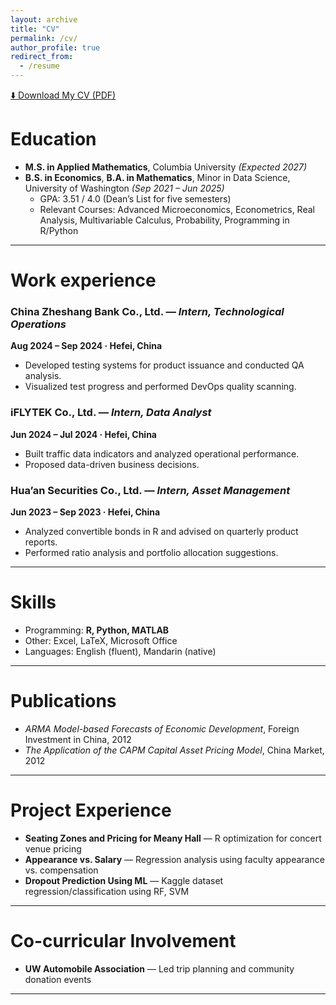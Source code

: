 ```yaml
---
layout: archive
title: "CV"
permalink: /cv/
author_profile: true
redirect_from:
  - /resume
---
```

[⬇️ Download My CV (PDF)](/files/Fang_Wei_Resume_Final.pdf)

Education
======
- **M.S. in Applied Mathematics**, Columbia University *(Expected 2027)*  
- **B.S. in Economics**, **B.A. in Mathematics**, Minor in Data Science, University of Washington *(Sep 2021 – Jun 2025)*  
  - GPA: 3.51 / 4.0 (Dean’s List for five semesters)  
  - Relevant Courses: Advanced Microeconomics, Econometrics, Real Analysis, Multivariable Calculus, Probability, Programming in R/Python
---
Work experience
======
### China Zheshang Bank Co., Ltd. — *Intern, Technological Operations*  
**Aug 2024 – Sep 2024 · Hefei, China**  
- Developed testing systems for product issuance and conducted QA analysis.  
- Visualized test progress and performed DevOps quality scanning.

### iFLYTEK Co., Ltd. — *Intern, Data Analyst*  
**Jun 2024 – Jul 2024 · Hefei, China**  
- Built traffic data indicators and analyzed operational performance.  
- Proposed data-driven business decisions.

### Hua’an Securities Co., Ltd. — *Intern, Asset Management*  
**Jun 2023 – Sep 2023 · Hefei, China**  
- Analyzed convertible bonds in R and advised on quarterly product reports.  
- Performed ratio analysis and portfolio allocation suggestions.
---

Skills
======
- Programming: **R, Python, MATLAB**  
- Other: Excel, LaTeX, Microsoft Office  
- Languages: English (fluent), Mandarin (native)
---

Publications
======
- *ARMA Model-based Forecasts of Economic Development*, Foreign Investment in China, 2012  
- *The Application of the CAPM Capital Asset Pricing Model*, China Market, 2012
---

Project Experience
======
- **Seating Zones and Pricing for Meany Hall** — R optimization for concert venue pricing  
- **Appearance vs. Salary** — Regression analysis using faculty appearance vs. compensation  
- **Dropout Prediction Using ML** — Kaggle dataset regression/classification using RF, SVM

---

Co-curricular Involvement
======
- **UW Automobile Association** — Led trip planning and community donation events

---
